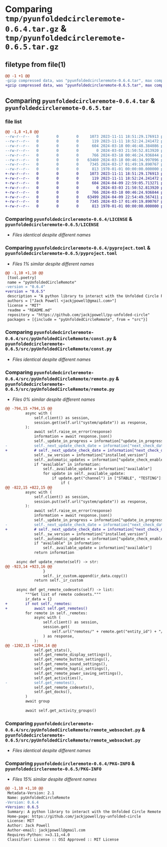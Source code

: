 # Comparing `tmp/pyunfoldedcircleremote-0.6.4.tar.gz` & `tmp/pyunfoldedcircleremote-0.6.5.tar.gz`

## filetype from file(1)

```diff
@@ -1 +1 @@
-gzip compressed data, was "pyunfoldedcircleremote-0.6.4.tar", max compression
+gzip compressed data, was "pyunfoldedcircleremote-0.6.5.tar", max compression
```

## Comparing `pyunfoldedcircleremote-0.6.4.tar` & `pyunfoldedcircleremote-0.6.5.tar`

### file list

```diff
@@ -1,8 +1,8 @@
--rw-r--r--   0        0        0     1073 2023-11-11 18:51:29.176913 pyunfoldedcircleremote-0.6.4/LICENSE
--rw-r--r--   0        0        0      119 2023-11-11 18:52:24.241472 pyunfoldedcircleremote-0.6.4/README.md
--rw-r--r--   0        0        0      604 2024-03-18 00:46:48.384086 pyunfoldedcircleremote-0.6.4/pyproject.toml
--rw-r--r--   0        0        0        0 2024-03-03 21:50:52.813920 pyunfoldedcircleremote-0.6.4/src/pyUnfoldedCircleRemote/__init__.py
--rw-r--r--   0        0        0      766 2024-03-18 00:46:24.936844 pyunfoldedcircleremote-0.6.4/src/pyUnfoldedCircleRemote/const.py
--rw-r--r--   0        0        0    63460 2024-03-18 00:46:34.997096 pyunfoldedcircleremote-0.6.4/src/pyUnfoldedCircleRemote/remote.py
--rw-r--r--   0        0        0     7345 2024-03-17 01:49:19.890767 pyunfoldedcircleremote-0.6.4/src/pyUnfoldedCircleRemote/remote_websocket.py
--rw-r--r--   0        0        0      813 1970-01-01 00:00:00.000000 pyunfoldedcircleremote-0.6.4/PKG-INFO
+-rw-r--r--   0        0        0     1073 2023-11-11 18:51:29.176913 pyunfoldedcircleremote-0.6.5/LICENSE
+-rw-r--r--   0        0        0      119 2023-11-11 18:52:24.241472 pyunfoldedcircleremote-0.6.5/README.md
+-rw-r--r--   0        0        0      604 2024-04-09 22:59:05.713271 pyunfoldedcircleremote-0.6.5/pyproject.toml
+-rw-r--r--   0        0        0        0 2024-03-03 21:50:52.813920 pyunfoldedcircleremote-0.6.5/src/pyUnfoldedCircleRemote/__init__.py
+-rw-r--r--   0        0        0      766 2024-03-18 00:46:24.936844 pyunfoldedcircleremote-0.6.5/src/pyUnfoldedCircleRemote/const.py
+-rw-r--r--   0        0        0    63499 2024-04-09 22:54:49.567411 pyunfoldedcircleremote-0.6.5/src/pyUnfoldedCircleRemote/remote.py
+-rw-r--r--   0        0        0     7345 2024-03-17 01:49:19.890767 pyunfoldedcircleremote-0.6.5/src/pyUnfoldedCircleRemote/remote_websocket.py
+-rw-r--r--   0        0        0      813 1970-01-01 00:00:00.000000 pyunfoldedcircleremote-0.6.5/PKG-INFO
```

### Comparing `pyunfoldedcircleremote-0.6.4/LICENSE` & `pyunfoldedcircleremote-0.6.5/LICENSE`

 * *Files identical despite different names*

### Comparing `pyunfoldedcircleremote-0.6.4/pyproject.toml` & `pyunfoldedcircleremote-0.6.5/pyproject.toml`

 * *Files 1% similar despite different names*

```diff
@@ -1,10 +1,10 @@
 [tool.poetry]
 name = "pyUnfoldedCircleRemote"
-version = "0.6.4"
+version = "0.6.5"
 description = "A python library to interact with the Unfolded Circle Remote"
 authors = ["Jack Powell <jackjpowell@gmail.com>"]
 license = "MIT"
 readme = "README.md"
 repository = "https://github.com/jackjpowell/py-unfolded-circle"
 packages = [{include = "pyUnfoldedCircleRemote", from = "src"}]
```

### Comparing `pyunfoldedcircleremote-0.6.4/src/pyUnfoldedCircleRemote/const.py` & `pyunfoldedcircleremote-0.6.5/src/pyUnfoldedCircleRemote/const.py`

 * *Files identical despite different names*

### Comparing `pyunfoldedcircleremote-0.6.4/src/pyUnfoldedCircleRemote/remote.py` & `pyunfoldedcircleremote-0.6.5/src/pyUnfoldedCircleRemote/remote.py`

 * *Files 0% similar despite different names*

```diff
@@ -794,15 +794,15 @@
         async with (
             self.client() as session,
             session.get(self.url("system/update")) as response,
         ):
             await self.raise_on_error(response)
             information = await response.json()
             self._update_in_progress = information["update_in_progress"]
-            self._next_update_check_date = information["next_check_date"]
+            # self._next_update_check_date = information["next_check_date"]
             self._sw_version = information["installed_version"]
             self._automatic_updates = information["update_check_enabled"]
             if "available" in information:
                 self._available_update = information["available"]
                 for update in self._available_update:
                     if update.get("channel") in ["STABLE", "TESTING"]:
                         if (
@@ -822,15 +822,15 @@
         async with (
             self.client() as session,
             session.put(self.url("system/update")) as response,
         ):
             await self.raise_on_error(response)
             information = await response.json()
             self._update_in_progress = information["update_in_progress"]
-            self._next_update_check_date = information["next_check_date"]
+            # self._next_update_check_date = information["next_check_date"]
             self._sw_version = information["installed_version"]
             self._automatic_updates = information["update_check_enabled"]
             if "available" in information:
                 self._available_update = information["available"]
             return information
 
     async def update_remote(self) -> str:
@@ -923,14 +923,16 @@
                 }
                 self._ir_custom.append(ir_data.copy())
             return self._ir_custom
 
     async def get_remote_codesets(self) -> list:
         """Get list of remote codesets."""
         ir_data = {}
+        if not self._remotes:
+            await self.get_remotes()
         for remote in self._remotes:
             async with (
                 self.client() as session,
                 session.get(
                     self.url("remotes/" + remote.get("entity_id") + "/ir")
                 ) as response,
             ):
@@ -1202,15 +1204,14 @@
             self.get_stats(),
             self.get_remote_display_settings(),
             self.get_remote_button_settings(),
             self.get_remote_sound_settings(),
             self.get_remote_haptic_settings(),
             self.get_remote_power_saving_settings(),
             self.get_activities(),
-            self.get_remotes(),
             self.get_remote_codesets(),
             self.get_docks(),
         )
         await group
 
         await self.get_activity_groups()
```

### Comparing `pyunfoldedcircleremote-0.6.4/src/pyUnfoldedCircleRemote/remote_websocket.py` & `pyunfoldedcircleremote-0.6.5/src/pyUnfoldedCircleRemote/remote_websocket.py`

 * *Files identical despite different names*

### Comparing `pyunfoldedcircleremote-0.6.4/PKG-INFO` & `pyunfoldedcircleremote-0.6.5/PKG-INFO`

 * *Files 15% similar despite different names*

```diff
@@ -1,10 +1,10 @@
 Metadata-Version: 2.1
 Name: pyUnfoldedCircleRemote
-Version: 0.6.4
+Version: 0.6.5
 Summary: A python library to interact with the Unfolded Circle Remote
 Home-page: https://github.com/jackjpowell/py-unfolded-circle
 License: MIT
 Author: Jack Powell
 Author-email: jackjpowell@gmail.com
 Requires-Python: >=3.11,<4.0
 Classifier: License :: OSI Approved :: MIT License
```

